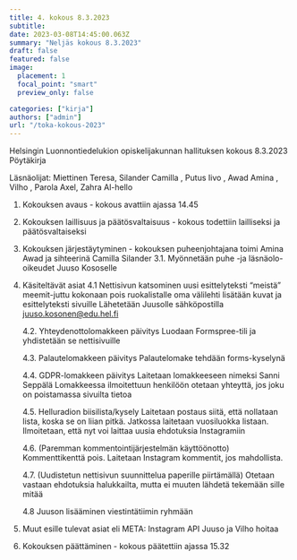 ```yaml
---
title: 4. kokous 8.3.2023
subtitle: 
date: 2023-03-08T14:45:00.063Z
summary: "Neljäs kokous 8.3.2023"
draft: false
featured: false
image:
  placement: 1
  focal_point: "smart"
  preview_only: false

categories: ["kirja"]
authors: ["admin"]
url: "/toka-kokous-2023"
---
```

Helsingin Luonnontiedelukion opiskelijakunnan hallituksen kokous 8.3.2023
Pöytäkirja

Läsnäolijat: Miettinen Teresa, Silander Camilla , Putus Iivo , Awad Amina , Vilho , Parola Axel, Zahra Al-hello

1. Kokouksen avaus - kokous avattiin ajassa 14.45

2. Kokouksen laillisuus ja päätösvaltaisuus - kokous todettiin lailliseksi ja
päätösvaltaiseksi

3. Kokouksen järjestäytyminen - kokouksen puheenjohtajana toimi Amina Awad  ja sihteerinä Camilla Silander
    3.1. Myönnetään puhe -ja läsnäolo-oikeudet Juuso Kososelle

4. Käsiteltävät asiat
    4.1 Nettisivun katsominen
        uusi esittelyteksti “meistä”
        meemit-juttu kokonaan pois
        ruokalistalle oma välilehti
        lisätään kuvat ja esittelyteksti sivuille
        Lähetetään Juusolle sähköpostilla juuso.kosonen@edu.hel.fi

    4.2. Yhteydenottolomakkeen päivitys
        Luodaan Formspree-tili ja yhdistetään se nettisivuille

    4.3. Palautelomakkeen päivitys
        Palautelomake tehdään forms-kyselynä

    4.4. GDPR-lomakkeen päivitys
        Laitetaan lomakkeeseen nimeksi Sanni Seppälä
        Lomakkeessa ilmoitettuun henkilöön otetaan yhteyttä, jos joku on poistamassa
        sivuilta tietoa

    4.5. Helluradion biisilista/kysely
        Laitetaan postaus siitä, että nollataan lista, koska se on liian pitkä.
        Jatkossa laitetaan vuosiluokka listaan.
        Ilmoitetaan, että nyt voi laittaa uusia ehdotuksia Instagramiin

    4.6. (Paremman kommentointijärjestelmän käyttöönotto)
        Kommenttikenttä pois. Laitetaan Instagram kommentit, jos mahdollista.

    4.7. (Uudistetun nettisivun suunnittelua paperille piirtämällä)
        Otetaan vastaan ehdotuksia halukkailta, mutta ei muuten lähdetä tekemään
        sille mitää

    4.8 Juuson lisääminen viestintätiimin ryhmään

5. Muut esille tulevat asiat eli META:
    Instagram API
        Juuso ja Vilho hoitaa

6. Kokouksen päättäminen - kokous päätettiin ajassa 15.32

